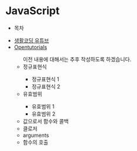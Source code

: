 # JavaScript

* 목차
<ul>
  <li><a href="https://www.youtube.com/watch?v=PZIPsKgWJiw&index=1&list=PLuHgQVnccGMA4uSig3hCjl7wTDeyIeZVU">생활코딩 유튜브</a></li>
  <li><a href="https://opentutorials.org/course/743/4650">Opentutorials</a></li>
  <ul>
    이전 내용에 대해서는 추후 작성하도록 하겠습니다.
    <li>정규표현식</li>
    <ul>
      <li>정규표현식 1</li>
      <li>정규표현식 2</li>
    </ul>
    <li>유효범위</li>
    <ul>
      <li>유효범위 1</li>
      <li>유효범위 2</li>
    </ul>
    <li>값으로서 함수와 콜백</li>
    <li>클로저</li>
    <li>arguments</li>
    <li>함수의 호출</li>
  </ul>
  
</ul>
